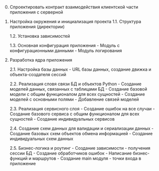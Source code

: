 0. Спроектировать контракт взаимодействия клиентской части приложения с серверной

1. Настройка окружения и инициализация проекта
    1.1. Структура приложения (директории)
    
    1.2. Установка зависимостей
    
    1.3. Основная конфигурация приложения
        - Модуль с конфигурационными данными
        - Модуль логирования

2. Разработка ядра приложения
    
    2.1. Настройка базы данных
        - URL базы данных, создание движка и объекта-создателя сессий
    
    2.2. Реализация словя связи БД и объектов Python - Создание моделей данных, связанных с таблицами БД
        - Создание базовой модели с общим функционалом для всех сущностей
        - Создание моделей с основными полями
        - Добавление связей моделей

    2.3. Реализация сервисного слоя
        - Создание ошибок на все случаи
        - Создание базового сервиса с общим функционалом для всех сущностей
        - Создание индивидуальных сервисов
    
    2.4. Создание схем данных для валидации и сериализации данных
        - Создание базовых схем объектов обмена информацией
        - Создание индивидуальных схем данных

    2.5. Бизнес-логика и роутинг
        - Создание зависимости - получения сессии БД
        - Создание обработчиков ошибок
        - Написание бизнес-функций и маршрутов
        - Создание main модуля - точки входа в приложение
